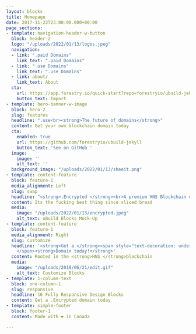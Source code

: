 ```yaml
---
layout: blocks
title: Homepage
date: 2017-11-22T23:00:00.000+00:00
page_sections:
- template: navigation-header-w-button
  block: header-2
  logo: "/uploads/2022/01/13/logos.jpeg"
  navigation:
  - link: ".paid Domains"
    link_text: ".paid Domains"
  - link: ".use Domains"
    link_text: ".use Domains"
  - link: about/
    link_text: About
  cta:
    url: https://app.forestry.io/quick-start?repo=forestryio/ubuild-jekyll&provider=github&engine=jekyll
    button_text: Import
- template: hero-banner-w-image
  block: hero-2
  slug: features
  headline: ".use<br><strong>The future of domains</strong>"
  content: Get your own blockchain domain today
  cta:
    enabled: true
    url: https://github.com/forestryio/ubuild-jekyll
    button_text: 'See on GitHub '
  image:
    image: ''
    alt_text: ''
  background_image: "/uploads/2022/01/13/sheeit.png"
- template: content-feature
  block: feature-1
  media_alignment: Left
  slug: swap
  headline: "<strong>.Encrypted </strong><br>A premium HNS Blockchain domain"
  content: Its the fucking best thing since sliced bread
  media:
    image: "/uploads/2022/01/13/encrypted.jpeg"
    alt_text: uBuild Blocks Mock-Up
- template: content-feature
  block: feature-1
  media_alignment: Right
  slug: customize
  headline: '<strong>Get a </strong><span style="text-decoration: underline;">.Encrypted
    </span><strong>Domain today!</strong>'
  content: Rooted in the <strong>HNS </strong>blockchain
  media:
    image: "/uploads/2018/06/21/edit.gif"
    alt_text: Customize Blocks
- template: 1-column-text
  block: one-column-1
  slug: responsive
  headline: 16 Fully Responsive Design Blocks
  content: Get a .Encrypted domain today
- template: simple-footer
  block: footer-1
  content: Made with ❤︎ in Canada

---
```

